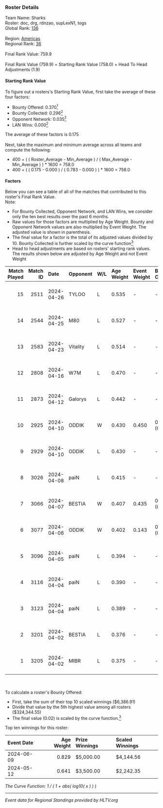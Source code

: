 ### Roster Details<br />
Team Name: Sharks<br />
Roster: doc, drg, rdnzao, supLexN1, togs<br />
Global Rank: [136](../standings_global.md)<br />
<br />
Region: [Americas]( ../standings_americas.md)<br />
Regional Rank: [36]( ../standings_americas.md)<br />
<br />
Final Rank Value:  759.9<br />
<br />
Final Rank Value (759.9) = Starting Rank Value (758.0) + Head To Head Adjustments (1.9)<br />

#### Starting Rank Value<br />
To figure out a rosters's Starting Rank Value, first take the average of these four factors:<br />
- Bounty Offered: 0.370[<sup>1</sup>](#table2)
- Bounty Collected: 0.296[<sup>2</sup>](#table1)
- Opponent Network: 0.035[<sup>2</sup>](#table1)
- LAN Wins: 0.000[<sup>2</sup>](#table1)

The average of these factors is 0.175<br />
<br />
Next, take the maximum and minimum average across all teams and compute the following:<br />
- 400 + ( ( Roster_Average - Min_Average ) / ( Max_Average - Min_Average ) ) * 1600 = 758.0
- 400 + ( ( 0.175 - 0.000 ) / ( 0.783 - 0.000 ) ) * 1600 = 758.0


#### Factors<br />
Below you can see a table of all of the matches that contributed to this roster's Final Rank Value.<br />
Note:<br />

- For Bounty Collected, Opponent Network, and LAN Wins, we consider only the ten best results over the past 6 months.
- Raw values for those factors are multiplied by Age Weight. Bounty and Opponent Network values are also multiplied by Event Weight. The adjusted value is shown in parenthesis.
- The final value for a factor is the total of its adjusted values divided by 10. Bounty Collected is further scaled by the curve function[<sup>3</sup>](#curveFunction)
- Head to head adjustments are based on rosters' starting rank values. The results shown below are adjusted by Age Weight and not Event Weight
<span id="table1"></span><br />


| Match Played | Match ID | Date       | Opponent | W/L | Age Weight | Event Weight | Bounty Collected | Opponent Network | LAN Wins  | H2H Adj. | Roster                            |
| -: | -: | :- | :- | :- | :- | :- | :- | :- | :- | -: | :- |
|           15 |     2511 | 2024-04-26 | TYLOO    | L   | 0.535      | -            | -                | -                | -         |    -8.44 | doc, drg, rdnzao, supLexN1, togs  |
|           14 |     2544 | 2024-04-25 | M80      | L   | 0.527      | -            | -                | -                | -         |    -1.15 | doc, drg, rdnzao, supLexN1, togs  |
|           13 |     2583 | 2024-04-23 | Vitality | L   | 0.514      | -            | -                | -                | -         |    -0.04 | doc, drg, rdnzao, supLexN1, togs  |
|           12 |     2808 | 2024-04-16 | W7M      | L   | 0.470      | -            | -                | -                | -         |    -6.12 | doc, drg, rdnzao, supLexN1, togs  |
|           11 |     2873 | 2024-04-12 | Galorys  | L   | 0.442      | -            | -                | -                | -         |    -4.59 | doc, drg, rdnzao, supLexN1, togs  |
|           10 |     2925 | 2024-04-10 | ODDIK    | W   | 0.430      | 0.450        | 0.098 (0.019)    | 0.831 (0.161)    | 0 (0.000) |     9.95 | doc, drg, lukiz, rdnzao, supLexN1 |
|            9 |     2929 | 2024-04-10 | ODDIK    | L   | 0.430      | -            | -                | -                | -         |    -3.60 | doc, drg, lukiz, rdnzao, supLexN1 |
|            8 |     3026 | 2024-04-08 | paiN     | L   | 0.415      | -            | -                | -                | -         |    -0.34 | doc, drg, rdnzao, supLexN1, togs  |
|            7 |     3066 | 2024-04-07 | BESTIA   | W   | 0.407      | 0.435        | 0.095 (0.017)    | 0.801 (0.142)    | 0 (0.000) |    10.00 | doc, drg, rdnzao, supLexN1, togs  |
|            6 |     3077 | 2024-04-06 | ODDIK    | W   | 0.402      | 0.143        | 0.098 (0.006)    | 0.831 (0.048)    | 0 (0.000) |     9.78 | doc, drg, gafolo, supLexN1, togs  |
|            5 |     3096 | 2024-04-05 | paiN     | L   | 0.394      | -            | -                | -                | -         |    -0.28 | doc, drg, gafolo, supLexN1, togs  |
|            4 |     3116 | 2024-04-04 | paiN     | L   | 0.390      | -            | -                | -                | -         |    -0.28 | doc, drg, gafolo, supLexN1, togs  |
|            3 |     3123 | 2024-04-04 | paiN     | L   | 0.389      | -            | -                | -                | -         |    -0.28 | doc, drg, gafolo, supLexN1, togs  |
|            2 |     3201 | 2024-04-02 | BESTIA   | L   | 0.376      | -            | -                | -                | -         |    -2.40 | doc, drg, rdnzao, supLexN1, togs  |
|            1 |     3205 | 2024-04-02 | MIBR     | L   | 0.375      | -            | -                | -                | -         |    -0.30 | doc, drg, rdnzao, supLexN1, togs  |

<br />
<span id="table2"></span><br />
To calculate a roster's Bounty Offered:<br />

- First, take the sum of their top 10 scaled winnings ($6,386.91)
- Divide that value by the 5th highest value among all rosters ($324,344.55)
- The final value (0.02) is scaled by the curve function.[<sup>3</sup>](#curveFunction)

Top ten winnings for this roster:<br />

| Event Date | Age Weight | Prize Winnings | Scaled Winnings |
| :- | -: | :- | :- |
| 2024-06-09 |      0.829 | $5,000.00      | $4,144.56       |
| 2024-05-12 |      0.641 | $3,500.00      | $2,242.35       |


<span id="curveFunction"></span>_The Curve Function: 1 / ( 1 + abs( log10( x ) ) )_<br />

---
_Event data for Regional Standings provided by HLTV.org_<br />
